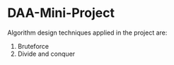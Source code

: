 # DAA-Mini-Project

Algorithm design techniques applied in the project are:
  1. Bruteforce
  2. Divide and conquer
